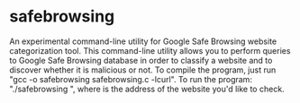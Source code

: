# safebrowsing
An experimental command-line utility for Google Safe Browsing website categorization tool.
This command-line utility allows you to perform queries to Google Safe Browsing database in order to classify a website and to discover whether it is malicious or not.
To compile the program, just run "gcc -o safebrowsing safebrowsing.c -lcurl".
To run the program: "./safebrowsing <url>", where <url> is the address of the website you'd like to check.
